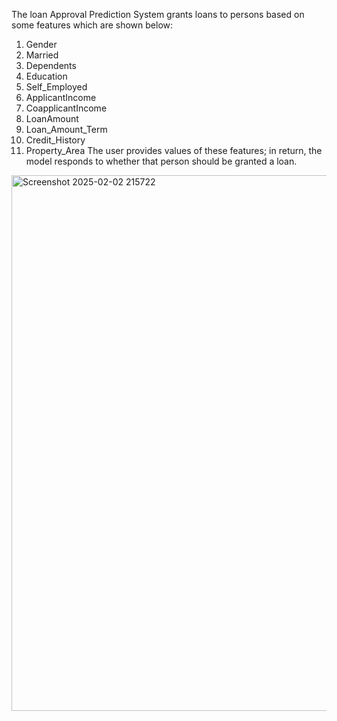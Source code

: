 The loan Approval Prediction System grants loans to persons based on some features which are shown below:
1. Gender
2. Married
3. Dependents
4. Education
5. Self_Employed
6. ApplicantIncome
7. CoapplicantIncome
8. LoanAmount
9. Loan_Amount_Term
10. Credit_History
11. Property_Area
The user provides values of these features; in return, the model responds to whether that person should be granted a loan.
<img width="857" alt="Screenshot 2025-02-02 215722" src="https://github.com/user-attachments/assets/72b4a137-2737-4063-ba46-4cf20c0d294e" />


